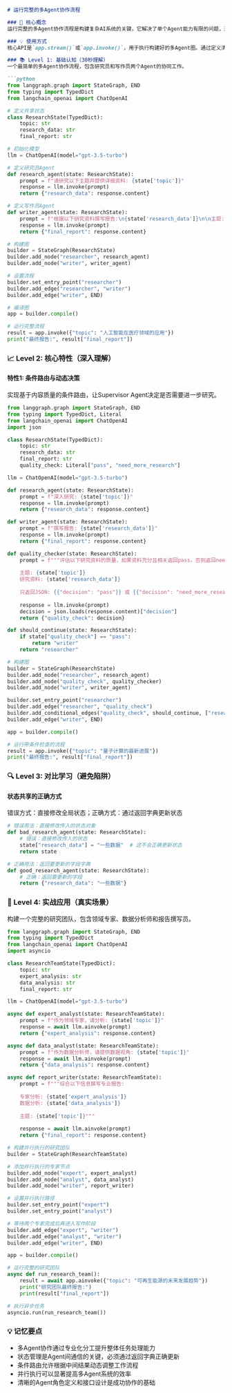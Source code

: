 ```markdown
# 运行完整的多Agent协作流程

### 🎯 核心概念
运行完整的多Agent协作流程是构建复杂AI系统的关键，它解决了单个Agent能力有限的问题，通过多个专业化Agent的协同工作，能够处理更复杂的任务并产生更优质的结果。

### 💡 使用方式
核心API是`app.stream()`或`app.invoke()`，用于执行构建好的多Agent图。通过定义清晰的状态流转规则和Agent分工，实现高效的协作流程。

### 📚 Level 1: 基础认知（30秒理解）
一个最简单的多Agent协作流程，包含研究员和写作员两个Agent的协同工作。

```python
from langgraph.graph import StateGraph, END
from typing import TypedDict
from langchain_openai import ChatOpenAI

# 定义共享状态
class ResearchState(TypedDict):
    topic: str
    research_data: str
    final_report: str

# 初始化模型
llm = ChatOpenAI(model="gpt-3.5-turbo")

# 定义研究员Agent
def research_agent(state: ResearchState):
    prompt = f"请研究以下主题并提供详细资料: {state['topic']}"
    response = llm.invoke(prompt)
    return {"research_data": response.content}

# 定义写作员Agent
def writer_agent(state: ResearchState):
    prompt = f"根据以下研究资料撰写报告:\n{state['research_data']}\n\n主题: {state['topic']}"
    response = llm.invoke(prompt)
    return {"final_report": response.content}

# 构建图
builder = StateGraph(ResearchState)
builder.add_node("researcher", research_agent)
builder.add_node("writer", writer_agent)

# 设置流程
builder.set_entry_point("researcher")
builder.add_edge("researcher", "writer")
builder.add_edge("writer", END)

# 编译图
app = builder.compile()

# 运行完整流程
result = app.invoke({"topic": "人工智能在医疗领域的应用"})
print("最终报告:", result["final_report"])
```

### 📈 Level 2: 核心特性（深入理解）

#### 特性1: 条件路由与动态决策
实现基于内容质量的条件路由，让Supervisor Agent决定是否需要进一步研究。

```python
from langgraph.graph import StateGraph, END
from typing import TypedDict, Literal
from langchain_openai import ChatOpenAI
import json

class ResearchState(TypedDict):
    topic: str
    research_data: str
    final_report: str
    quality_check: Literal["pass", "need_more_research"]

llm = ChatOpenAI(model="gpt-3.5-turbo")

def research_agent(state: ResearchState):
    prompt = f"深入研究: {state['topic']}"
    response = llm.invoke(prompt)
    return {"research_data": response.content}

def writer_agent(state: ResearchState):
    prompt = f"撰写报告: {state['research_data']}"
    response = llm.invoke(prompt)
    return {"final_report": response.content}

def quality_checker(state: ResearchState):
    prompt = f"""评估以下研究资料的质量，如果资料充分且相关返回pass，否则返回need_more_research:
    
    主题: {state['topic']}
    研究资料: {state['research_data']}
    
    只返回JSON: {{"decision": "pass"}} 或 {{"decision": "need_more_research"}}"""
    
    response = llm.invoke(prompt)
    decision = json.loads(response.content)["decision"]
    return {"quality_check": decision}

def should_continue(state: ResearchState):
    if state["quality_check"] == "pass":
        return "writer"
    return "researcher"

# 构建图
builder = StateGraph(ResearchState)
builder.add_node("researcher", research_agent)
builder.add_node("quality_check", quality_checker)
builder.add_node("writer", writer_agent)

builder.set_entry_point("researcher")
builder.add_edge("researcher", "quality_check")
builder.add_conditional_edges("quality_check", should_continue, ["researcher", "writer"])
builder.add_edge("writer", END)

app = builder.compile()

# 运行带条件检查的流程
result = app.invoke({"topic": "量子计算的最新进展"})
print("最终报告:", result["final_report"])
```

### 🔍 Level 3: 对比学习（避免陷阱）

#### 状态共享的正确方式
错误方式：直接修改全局状态；正确方式：通过返回字典更新状态

```python
# 错误用法：直接修改传入的状态对象
def bad_research_agent(state: ResearchState):
    # 错误：直接修改传入的状态
    state["research_data"] = "一些数据"  # 这不会正确更新状态
    return state

# 正确用法：返回要更新的字段字典
def good_research_agent(state: ResearchState):
    # 正确：返回要更新的字段
    return {"research_data": "一些数据"}
```

### 🚀 Level 4: 实战应用（真实场景）
构建一个完整的研究团队，包含领域专家、数据分析师和报告撰写员。

```python
from langgraph.graph import StateGraph, END
from typing import TypedDict
from langchain_openai import ChatOpenAI
import asyncio

class ResearchTeamState(TypedDict):
    topic: str
    expert_analysis: str
    data_analysis: str
    final_report: str

llm = ChatOpenAI(model="gpt-3.5-turbo")

async def expert_analyst(state: ResearchTeamState):
    prompt = f"作为领域专家，请分析: {state['topic']}"
    response = await llm.ainvoke(prompt)
    return {"expert_analysis": response.content}

async def data_analyst(state: ResearchTeamState):
    prompt = f"作为数据分析师，请提供数据视角: {state['topic']}"
    response = await llm.ainvoke(prompt)
    return {"data_analysis": response.content}

async def report_writer(state: ResearchTeamState):
    prompt = f"""综合以下信息撰写专业报告:
    
    专家分析: {state['expert_analysis']}
    数据分析: {state['data_analysis']}
    
    主题: {state['topic']}"""
    
    response = await llm.ainvoke(prompt)
    return {"final_report": response.content}

# 构建并行执行的研究团队
builder = StateGraph(ResearchTeamState)

# 添加并行执行的专家节点
builder.add_node("expert", expert_analyst)
builder.add_node("analyst", data_analyst)
builder.add_node("writer", report_writer)

# 设置并行执行路径
builder.set_entry_point("expert")
builder.set_entry_point("analyst")

# 等待两个专家完成后再进入写作阶段
builder.add_edge("expert", "writer")
builder.add_edge("analyst", "writer")
builder.add_edge("writer", END)

app = builder.compile()

# 运行完整的研究团队
async def run_research_team():
    result = await app.ainvoke({"topic": "可再生能源的未来发展趋势"})
    print("研究团队最终报告:")
    print(result["final_report"])

# 执行异步任务
asyncio.run(run_research_team())
```

### 💡 记忆要点
- 多Agent协作通过专业化分工提升整体任务处理能力
- 状态管理是Agent间通信的关键，必须通过返回字典正确更新
- 条件路由允许根据中间结果动态调整工作流程
- 并行执行可以显著提高多Agent系统的效率
- 清晰的Agent角色定义和接口设计是成功协作的基础
```